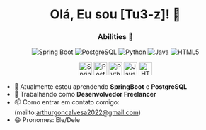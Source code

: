 <h1 align="center">Olá, Eu sou [Tu3-z]! 👋</h1>

<h3 align="center">Abilities 🎯</h3>

<p align="center">
  <img src="https://img.shields.io/badge/Spring%20Boot-6DB33F?logo=spring&logoColor=white" alt="Spring Boot" />
  <img src="https://img.shields.io/badge/PostgreSQL-336791?logo=postgresql&logoColor=white" alt="PostgreSQL" />
  <img src="https://img.shields.io/badge/Python-3776AB?logo=python&logoColor=white" alt="Python" />
  <img src="https://img.shields.io/badge/Java-007396?logo=java&logoColor=white" alt="Java" />
  <img src="https://img.shields.io/badge/HTML5-E34F26?logo=html5&logoColor=white" alt="HTML5" />
</p>

<p align="center">
  <img src="https://media.giphy.com/media/dWesBcTLavkZuG35MI/giphy.gif" width="30" height="30" alt="Spring Boot Animation" />
  <img src="https://media.giphy.com/media/fsEaZldNC8A1PJ3mwp/giphy.gif" width="30" height="30" alt="PostgreSQL Animation" />
  <img src="https://media.giphy.com/media/ln7z2eWriiQAllfVcn/giphy.gif" width="30" height="30" alt="Python Animation" />
  <img src="https://media.giphy.com/media/LMt9638dO8dftAjtco/giphy.gif" width="30" height="30" alt="Java Animation" />
  <img src="https://media.giphy.com/media/eNAsjO55tPbgaor7ma/giphy.gif" width="30" height="30" alt="HTML5 Animation" />
</p>

- 🌱 Atualmente estou aprendendo **SpringBoot** e **PostgreSQL**
- 💼 Trabalhando como **Desenvolvedor Freelancer**
- 📫 Como entrar em contato comigo: (mailto:arthurgoncalvesa2022@gmail.com)
- 😄 Pronomes: Ele/Dele

